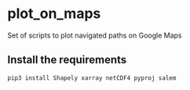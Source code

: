 # plot_on_maps
Set of scripts to plot navigated paths on Google Maps

## Install the requirements
```
pip3 install Shapely xarray netCDF4 pyproj salem
```
